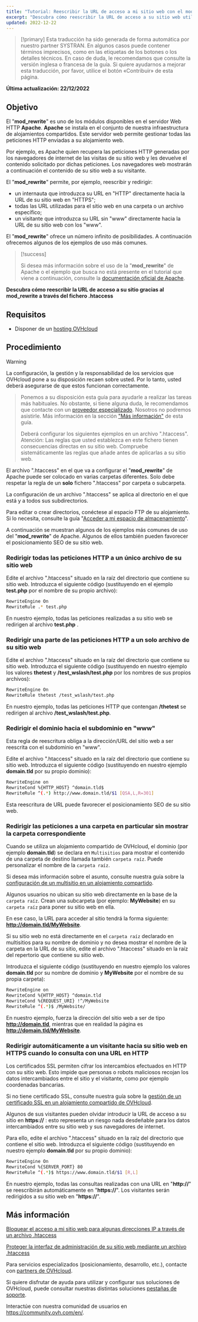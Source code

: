```yaml
---
title: "Tutorial: Reescribir la URL de acceso a mi sitio web con el mod_rewrite a través del archivo .htaccess"
excerpt: "Descubra cómo reescribir la URL de acceso a su sitio web utilizando el mod_rewrite a través del archivo .htaccess"
updated: 2022-12-22
---
```


> [!primary]
> Esta traducción ha sido generada de forma automática por nuestro partner SYSTRAN. En algunos casos puede contener términos imprecisos, como en las etiquetas de los botones o los detalles técnicos. En caso de duda, le recomendamos que consulte la versión inglesa o francesa de la guía. Si quiere ayudarnos a mejorar esta traducción, por favor, utilice el botón «Contribuir» de esta página.
>

**Última actualización: 22/12/2022**
  
## Objetivo

El "**mod_rewrite**" es uno de los módulos disponibles en el servidor Web HTTP **Apache**. **Apache** se instala en el conjunto de nuestra infraestructura de alojamientos compartidos. Este servidor web permite gestionar todas las peticiones HTTP enviadas a su alojamiento web.

Por ejemplo, es Apache quien recupera las peticiones HTTP generadas por los navegadores de internet de las visitas de su sitio web y les devuelve el contenido solicitado por dichas peticiones. Los navegadores web mostrarán a continuación el contenido de su sitio web a su visitante.

El "**mod_rewrite**" permite, por ejemplo, reescribir y redirigir:

- un internauta que introduzca su URL en "HTTP" directamente hacia la URL de su sitio web en "HTTPS";
- todas las URL utilizadas para el sitio web en una carpeta o un archivo específico;
- un visitante que introduzca su URL sin "www" directamente hacia la URL de su sitio web con los "www".

El "**mod_rewrite**" ofrece un número infinito de posibilidades. A continuación ofrecemos algunos de los ejemplos de uso más comunes.

> [!success]
>
> Si desea más información sobre el uso de la "**mod_rewrite**" de Apache o el ejemplo que busca no está presente en el tutorial que viene a continuación, consulte la [documentación oficial de Apache](https://httpd.apache.org/docs/2.4/en/mod/mod_rewrite.html).
>

**Descubra cómo reescribir la URL de acceso a su sitio gracias al mod_rewrite a través del fichero .htaccess**
  
## Requisitos

- Disponer de un [hosting OVHcloud](https://www.ovhcloud.com/es-es/web-hosting/)
  
## Procedimiento

> [!warning]
>
La configuración, la gestión y la responsabilidad de los servicios que OVHcloud pone a su disposición recaen sobre usted. Por lo tanto, usted deberá asegurarse de que estos funcionan correctamente.
> 
> Ponemos a su disposición esta guía para ayudarle a realizar las tareas más habituales. No obstante, si tiene alguna duda, le recomendamos que contacte con un [proveedor especializado](https://partner.ovhcloud.com/es-es/directory/). Nosotros no podremos asistirle. Más información en la sección ["Más información"](#go-further) de esta guía.
>
> Deberá configurar los siguientes ejemplos en un archivo ".htaccess". Atención: Las reglas que usted establezca en este fichero tienen consecuencias directas en su sitio web. Compruebe sistemáticamente las reglas que añade antes de aplicarlas a su sitio web.
>

El archivo ".htaccess" en el que va a configurar el "**mod_rewrite**" de Apache puede ser colocado en varias carpetas diferentes. Solo debe respetar la regla de un **solo** fichero ".htaccess" por carpeta o subcarpeta.

La configuración de un archivo ".htaccess" se aplica al directorio en el que está y a todos sus subdirectorios.

Para editar o crear directorios, conéctese al espacio FTP de su alojamiento. Si lo necesita, consulte la guía "[Acceder a mi espacio de almacenamiento](/pages/web_cloud/web_hosting/ftp_connection)".

A continuación se muestran algunos de los ejemplos más comunes de uso del "**mod_rewrite**" de Apache. Algunos de ellos también pueden favorecer el posicionamiento SEO de su sitio web.

### Redirigir todas las peticiones HTTP a un único archivo de su sitio web

Edite el archivo ".htaccess" situado en la raíz del directorio que contiene su sitio web. Introduzca el siguiente código (sustituyendo en el ejemplo **test.php** por el nombre de su propio archivo):

```bash
RewriteEngine On
RewriteRule .* test.php
```

En nuestro ejemplo, todas las peticiones realizadas a su sitio web se redirigen al archivo **test.php** .

### Redirigir una parte de las peticiones HTTP a un solo archivo de su sitio web

Edite el archivo ".htaccess" situado en la raíz del directorio que contiene su sitio web. Introduzca el siguiente código (sustituyendo en nuestro ejemplo los valores **thetest** y **/test_wslash/test.php** por los nombres de sus propios archivos):

```bash
RewriteEngine On
RewriteRule thetest /test_wslash/test.php
```

En nuestro ejemplo, todas las peticiones HTTP que contengan **/thetest** se redirigen al archivo **/test_wslash/test.php**.

### Redirigir el dominio hacia el subdominio en "www"

Esta regla de reescritura obliga a la dirección/URL del sitio web a ser reescrita con el subdominio en "www".

Edite el archivo ".htaccess" situado en la raíz del directorio que contiene su sitio web. Introduzca el siguiente código (sustituyendo en nuestro ejemplo **domain.tld** por su propio dominio):

```bash
RewriteEngine on
RewriteCond %{HTTP_HOST} ^domain.tld$
RewriteRule ^(.*) http://www.domain.tld/$1 [QSA,L,R=301]
```

Esta reescritura de URL puede favorecer el posicionamiento SEO de su sitio web.

### Redirigir las peticiones a una carpeta en particular sin mostrar la carpeta correspondiente

Cuando se utiliza un alojamiento compartido de OVHcloud, el dominio (por ejemplo **domain.tld**) se declara en `Multisitios` para mostrar el contenido de una carpeta de destino llamada también `carpeta raíz`. Puede personalizar el nombre de la `carpeta raíz`.

Si desea más información sobre el asunto, consulte nuestra guía sobre la [configuración de un multisitio en un alojamiento compartido](/pages/web_cloud/web_hosting/multisites_configure_multisite).

Algunos usuarios no ubican su sitio web directamente en la base de la `carpeta raíz`. Crean una subcarpeta (por ejemplo: **MyWebsite**) en su `carpeta raíz` para poner su sitio web en ella.

En ese caso, la URL para acceder al sitio tendrá la forma siguiente: **http://domain.tld/MyWebsite**.

Si su sitio web no está directamente en el `carpeta raíz` declarado en multisitios para su nombre de dominio y no desea mostrar el nombre de la carpeta en la URL de su sitio, edite el archivo ".htaccess" situado en la raíz del repertorio que contiene su sitio web. 

Introduzca el siguiente código (sustituyendo en nuestro ejemplo los valores **domain.tld** por su nombre de dominio y **MyWebsite** por el nombre de su propia carpeta):

```bash
RewriteEngine on
RewriteCond %{HTTP_HOST} ^domain.tld
RewriteCond %{REQUEST_URI} !^/MyWebsite
RewriteRule ^(.*)$ /MyWebsite/
```

En nuestro ejemplo, fuerza la dirección del sitio web a ser de tipo **http://domain.tld**, mientras que en realidad la página es **http://domain.tld/MyWebsite**.

### Redirigir automáticamente a un visitante hacia su sitio web en HTTPS cuando lo consulta con una URL en HTTP

Los certificados SSL permiten cifrar los intercambios efectuados en HTTP con su sitio web. Esto impide que personas o robots maliciosos recojan los datos intercambiados entre el sitio y el visitante, como por ejemplo coordenadas bancarias.

Si no tiene certificado SSL, consulte nuestra guía sobre la [gestión de un certificado SSL en un alojamiento compartido de OVHcloud](/pages/web_cloud/web_hosting/ssl_on_webhosting).

Algunos de sus visitantes pueden olvidar introducir la URL de acceso a su sitio en **https://** : esto representa un riesgo nada desdeñable para los datos intercambiados entre su sitio web y sus navegadores de internet.

Para ello, edite el archivo ".htaccess" situado en la raíz del directorio que contiene el sitio web. Introduzca el siguiente código (sustituyendo en nuestro ejemplo **domain.tld** por su propio dominio):

```bash
RewriteEngine On
RewriteCond %{SERVER_PORT} 80
RewriteRule ^(.*)$ https://www.domain.tld/$1 [R,L]
```

En nuestro ejemplo, todas las consultas realizadas con una URL en "**http://**" se reescribirán automáticamente en "**https://**". Los visitantes serán redirigidos a su sitio web en "**https://**".
  
## Más información <a name="go-further"></a>

[Bloquear el acceso a mi sitio web para algunas direcciones IP a través de un archivo .htaccess](/pages/web_cloud/web_hosting/htaccess_how_to_block_a_specific_ip_address_from_accessing_your_website)

[Proteger la interfaz de administración de su sitio web mediante un archivo .htaccess](/pages/web_cloud/web_hosting/htaccess_protect_directory_by_password)

Para servicios especializados (posicionamiento, desarrollo, etc.), contacte con [partners de OVHcloud](https://partner.ovhcloud.com/es-es/directory/).

Si quiere disfrutar de ayuda para utilizar y configurar sus soluciones de OVHcloud, puede consultar nuestras distintas soluciones [pestañas de soporte](https://www.ovhcloud.com/es-es/support-levels/).

Interactúe con nuestra comunidad de usuarios en <https://community.ovh.com/en/>.